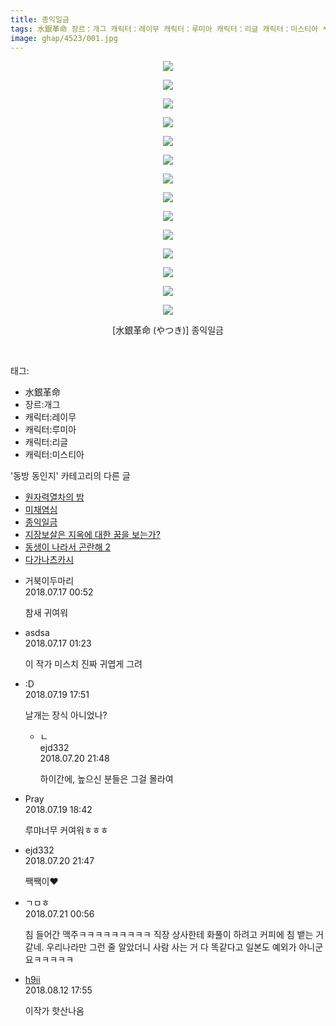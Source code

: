 ```yaml
---
title: 종익일금
tags: 水銀革命 장르：개그 캐릭터：레이무 캐릭터：루미아 캐릭터：리글 캐릭터：미스티아 やつき 동방_동인지
image: ghap/4523/001.jpg
---
```

<div class="article">
<p style="text-align: center; clear: none; float: none;"><img src="{{ site.nasurl }}/ghap/4523/001.jpg"/></p>
<p style="text-align: center; clear: none; float: none;"><img src="{{ site.nasurl }}/ghap/4523/002.jpg"/></p>
<p style="text-align: center; clear: none; float: none;"><img src="{{ site.nasurl }}/ghap/4523/003.jpg"/></p>
<p style="text-align: center; clear: none; float: none;"><img src="{{ site.nasurl }}/ghap/4523/004.jpg"/></p>
<p style="text-align: center; clear: none; float: none;"><img src="{{ site.nasurl }}/ghap/4523/005.jpg"/></p>
<p style="text-align: center; clear: none; float: none;"><img src="{{ site.nasurl }}/ghap/4523/006.jpg"/></p>
<p style="text-align: center; clear: none; float: none;"><img src="{{ site.nasurl }}/ghap/4523/007.jpg"/></p>
<p style="text-align: center; clear: none; float: none;"><img src="{{ site.nasurl }}/ghap/4523/008.jpg"/></p>
<p style="text-align: center; clear: none; float: none;"><img src="{{ site.nasurl }}/ghap/4523/009.jpg"/></p>
<p style="text-align: center; clear: none; float: none;"><img src="{{ site.nasurl }}/ghap/4523/010.jpg"/></p>
<p style="text-align: center; clear: none; float: none;"><img src="{{ site.nasurl }}/ghap/4523/011.jpg"/></p>
<p style="text-align: center; clear: none; float: none;"><img src="{{ site.nasurl }}/ghap/4523/012.jpg"/></p>
<p style="text-align: center; clear: none; float: none;"><img src="{{ site.nasurl }}/ghap/4523/013.jpg"/></p>
<p style="text-align: center; clear: none; float: none;"><img src="{{ site.nasurl }}/ghap/4523/014.jpg"/></p>
<p style="text-align: center; clear: none; float: none;">[水銀革命 (やつき)] 종익일금</p>
<p><br/></p>
</div><div class="tagTrail">
<p>태그: </p>
<ul>
<li>水銀革命</li>
<li>장르:개그</li>
<li>캐릭터:레이무</li>
<li>캐릭터:루미아</li>
<li>캐릭터:리글</li>
<li>캐릭터:미스티아</li>
</ul>
</div><div class="another">
<p>'동방 동인지' 카테고리의 다른 글</p>
<ul>
<li><a href="/2018-07-17-ghap_4528">원자력열차의 밤</a></li>
<li><a href="/2018-07-16-ghap_4524">미채염심</a></li>
<li><a href="/2018-07-16-ghap_4523">종익일금</a></li>
<li><a href="/2018-07-16-ghap_4522">지장보살은 지옥에 대한 꿈을 보는가?</a></li>
<li><a href="/2018-07-16-ghap_4521">동생이 나라서 곤란해 2</a></li>
<li><a href="/2018-07-16-ghap_4520">다가나츠카시</a></li>
</ul>
</div><div class="cb_module cb_fluid">
<div class="cb_wrt cb_profile">
<div class="comment">
<ul>
<li class="cb_thumb_off" id="comment15288237">
<div class="cb_comment_area">
<div class="cb_info_area">
<div class="cb_section">
<span class="cb_nick_name">거북이두마리</span>
</div>
<div class="cb_section">
<span class="cb_date">2018.07.17 00:52 </span>
</div>
</div>
<div class="cb_dsc_comment">
<p class="cb_dsc">
											참새 귀여워
										</p>
</div>
</div></li>
<li class="cb_thumb_off" id="comment15288250">
<div class="cb_comment_area">
<div class="cb_info_area">
<div class="cb_section">
<span class="cb_nick_name">asdsa</span>
</div>
<div class="cb_section">
<span class="cb_date">2018.07.17 01:23 </span>
</div>
</div>
<div class="cb_dsc_comment">
<p class="cb_dsc">
											이 작가 미스치 진짜 귀엽게 그려
										</p>
</div>
</div></li>
<li class="cb_thumb_off" id="comment15290068">
<div class="cb_comment_area">
<div class="cb_info_area">
<div class="cb_section">
<span class="cb_nick_name">:D</span>
</div>
<div class="cb_section">
<span class="cb_date">2018.07.19 17:51 </span>
</div>
</div>
<div class="cb_dsc_comment">
<p class="cb_dsc">
											날개는 장식 아니었나? 
										</p>
</div>
<ul>
<li class="cb_thumb_off" id="comment15290870">
<span class="cb_bu_subnode">ㄴ</span>
<div class="cb_comment_area">
<div class="cb_info_area">
<div class="cb_section">
<span class="cb_nick_name">ejd332</span>
</div>
<div class="cb_section">
<span class="cb_date">2018.07.20 21:48 </span>
</div>
</div>
<div class="cb_dsc_comment">
<p class="cb_dsc">
																하이간에, 높으신 분들은 그걸 몰라여
															</p>
</div>
</div>
</li>
</ul>
</div></li>
<li class="cb_thumb_off" id="comment15290099">
<div class="cb_comment_area">
<div class="cb_info_area">
<div class="cb_section">
<span class="cb_nick_name">Pray</span>
</div>
<div class="cb_section">
<span class="cb_date">2018.07.19 18:42 </span>
</div>
</div>
<div class="cb_dsc_comment">
<p class="cb_dsc">
											루먀너무 커여워ㅎㅎㅎ
										</p>
</div>
</div></li>
<li class="cb_thumb_off" id="comment15290869">
<div class="cb_comment_area">
<div class="cb_info_area">
<div class="cb_section">
<span class="cb_nick_name">ejd332</span>
</div>
<div class="cb_section">
<span class="cb_date">2018.07.20 21:47 </span>
</div>
</div>
<div class="cb_dsc_comment">
<p class="cb_dsc">
											짹짹이♥
										</p>
</div>
</div></li>
<li class="cb_thumb_off" id="comment15290974">
<div class="cb_comment_area">
<div class="cb_info_area">
<div class="cb_section">
<span class="cb_nick_name">ㄱㅁㅎ</span>
</div>
<div class="cb_section">
<span class="cb_date">2018.07.21 00:56 </span>
</div>
</div>
<div class="cb_dsc_comment">
<p class="cb_dsc">
											침 들어간 맥주ㅋㅋㅋㅋㅋㅋㅋㅋㅋ 직장 상사한테 화풀이 하려고 커피에 침 뱉는 거 같네. 우리나라만 그런 줄 알았더니 사람 사는 거 다 똑같다고 일본도 예외가 아니군요ㅋㅋㅋㅋㅋ
										</p>
</div>
</div></li>
<li class="cb_thumb_off" id="comment15306755">
<div class="cb_comment_area">
<div class="cb_info_area">
<div class="cb_section">
<span class="cb_nick_name"> <a href="http://u8899988999" onclick="return openLinkInNewWindow(this)">h9ii</a></span>
</div>
<div class="cb_section">
<span class="cb_date">2018.08.12 17:55 </span>
</div>
</div>
<div class="cb_dsc_comment">
<p class="cb_dsc">
											이작가 핫산나옴
										</p>
</div>
</div></li>
</ul>
</div>
</div><!-- commentList close -->
</div>
